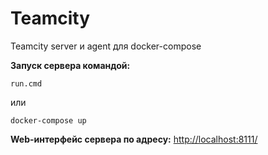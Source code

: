 # Teamcity
Teamcity server и agent для docker-compose


**Запуск сервера командой:**

	run.cmd

или

	docker-compose up


**Web-интерфейс сервера по адресу:**
<http://localhost:8111/>